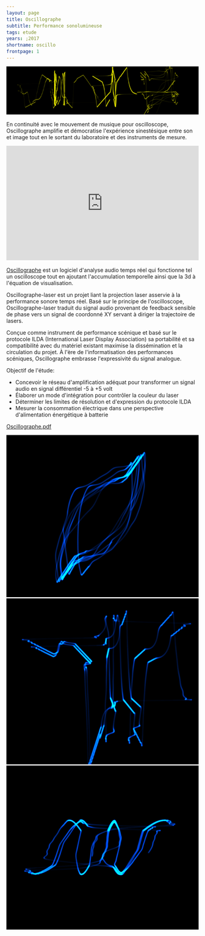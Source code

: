 ```yaml
---
layout: page
title: Oscillographe
subtitle: Performance sonolumineuse
tags: etude
years: ;2017
shortname: oscillo
frontpage: 1
---
```

![oscillobanner](oscillo_banner.png)
 
 En continuité avec le mouvement de musique pour oscilloscope, Oscillographe amplifie et démocratise l'expérience sinestésique entre son et image tout en le sortant du laboratoire et des instruments de mesure. 

<iframe src="https://player.vimeo.com/video/238415254?color=ff9933&title=0&byline=0&portrait=0" width="100%" height="300" frameborder="0" webkitallowfullscreen mozallowfullscreen allowfullscreen></iframe>

[Oscillographe](https://github.com/gllmAR/oscillographe) est un logiciel d'analyse audio temps réel qui fonctionne tel un oscilloscope tout en ajoutant l'accumulation temporelle ainsi que la 3d à l'équation de visualisation.


Oscillographe-laser est un projet liant la projection laser asservie à la performance sonore temps réel. Basé sur le principe de l'oscilloscope, Oscillographe-laser traduit du signal audio provenant de feedback sensible de phase vers un signal de coordonné XY servant à diriger la trajectoire de lasers. 

Conçue comme instrument de performance scénique et basé sur le protocole ILDA (International Laser Display Association) sa portabilité et sa compatibilité avec du matériel existant maximise la dissémination et la circulation du projet. À l'ère de l'informatisation des performances scéniques, Oscillographe embrasse l'expressivité du signal analogue.

Objectif de l'étude:
- Concevoir le réseau d'amplification adéquat pour transformer un signal audio en signal différentiel -5 à +5 volt 
- Élaborer un mode d'intégration pour contrôler la couleur du laser
- Déterminer les limites de résolution et d'expression du protocole ILDA 
- Mesurer la consommation électrique dans une perspective d'alimentation énergétique à batterie

[Oscillographe.pdf](oscillographe.pdf)

![oscillo](oscillo4.png)
![oscillo](oscillo5.png)
![oscillo](oscillo6.png)









    

